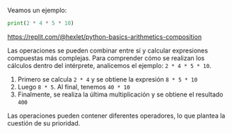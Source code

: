 Veamos un ejemplo:

```python
print(2 * 4 * 5 * 10)
```

https://replit.com/@hexlet/python-basics-arithmetics-composition

Las operaciones se pueden combinar entre sí y calcular expresiones compuestas más complejas. Para comprender cómo se realizan los cálculos dentro del intérprete, analicemos el ejemplo: `2 * 4 * 5 * 10`.

1. Primero se calcula `2 * 4` y se obtiene la expresión `8 * 5 * 10`
2. Luego `8 * 5`. Al final, tenemos `40 * 10`
3. Finalmente, se realiza la última multiplicación y se obtiene el resultado `400`

Las operaciones pueden contener diferentes operadores, lo que plantea la cuestión de su prioridad.
